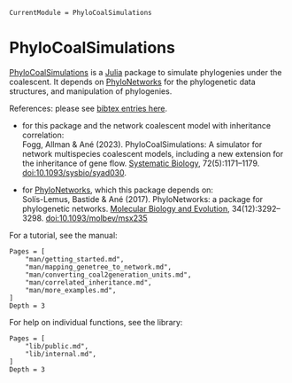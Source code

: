 ```@meta
CurrentModule = PhyloCoalSimulations
```

# PhyloCoalSimulations

[PhyloCoalSimulations](https://github.com/cecileane/PhyloCoalSimulations.jl)
is a [Julia](http://julialang.org) package to
simulate phylogenies under the coalescent.
It depends on [PhyloNetworks](https://github.com/crsl4/PhyloNetworks.jl)
for the phylogenetic data structures, and manipulation of phylogenies.

References:
please see [bibtex entries here](https://github.com/cecileane/PhyloCoalSimulations.jl/blob/main/CITATION.bib).

- for this package and the network coalescent model with inheritance correlation:\
  Fogg, Allman & Ané (2023).
  PhyloCoalSimulations: A simulator for network multispecies coalescent models,
  including a new extension for the inheritance of gene flow.
  [Systematic Biology](https://academic.oup.com/sysbio/advance-article/doi/10.1093/sysbio/syad030/7187011?guestAccessKey=616778e9-ea09-4e4e-9853-229499b5f068),
  72(5):1171–1179.
  [doi:10.1093/sysbio/syad030](https://doi.org/10.1093/sysbio/syad030).

- for [PhyloNetworks](https://github.com/crsl4/PhyloNetworks.jl),
  which this package depends on:\
  Solís-Lemus, Bastide & Ané (2017).
  PhyloNetworks: a package for phylogenetic networks.
  [Molecular Biology and Evolution](https://academic.oup.com/mbe/article/doi/10.1093/molbev/msx235/4103410/PhyloNetworks-a-package-for-phylogenetic-networks?guestAccessKey=230afceb-df28-4160-832d-aa7c73f86369),
  34(12):3292–3298.
  [doi:10.1093/molbev/msx235](https://doi.org/10.1093/molbev/msx235)

For a tutorial, see the manual:

```@contents
Pages = [
    "man/getting_started.md",
    "man/mapping_genetree_to_network.md",
    "man/converting_coal2generation_units.md",
    "man/correlated_inheritance.md",
    "man/more_examples.md",
]
Depth = 3
```

For help on individual functions, see the library:

```@contents
Pages = [
    "lib/public.md",
    "lib/internal.md",
]
Depth = 3
```
